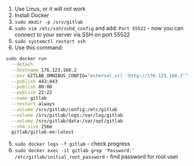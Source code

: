 1. Use Linus, or it will not work
2. Install Docker
3. `sudo mkdir -p /srv/gitlab`
4. `sudo vim /etc/ssh/sshd_config` and add: `Port 55522` - now you can connect to your server via SSH on port 55522
5. `sudo systemctl restart ssh`
6. Use this command:
```BASH
sudo docker run                                                          \
  --detach                                                               \
  --hostname 176.123.168.2                                               \
  --env GITLAB_OMNIBUS_CONFIG="external_url 'http://176.123.168.2'"      \
  --publish 443:443                                                      \
  --publish 80:80                                                        \
  --publish 22:22                                                        \
  --name gitlab                                                          \
  --restart always                                                       \
  --volume /srv/gitlab/config:/etc/gitlab                                \
  --volume /srv/gitlab/logs:/var/log/gitlab                              \
  --volume /srv/gitlab/data:/var/opt/gitlab                              \
  --shm-size 256m                                                        \
  gitlab/gitlab-ee:latest
```
5. `sudo docker logs -f gitlab` - check progress
6. `sudo docker exec -it gitlab grep 'Password:' /etc/gitlab/initial_root_password` - find password for root user